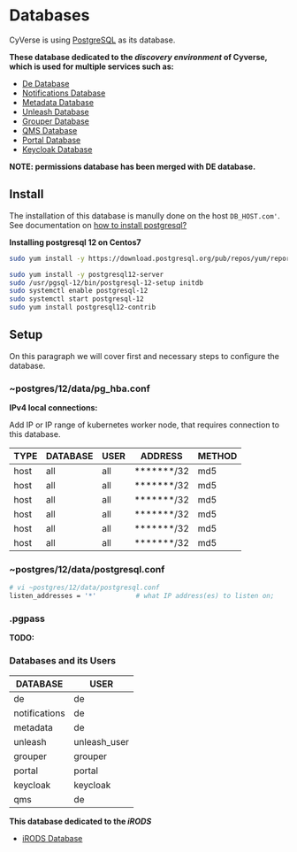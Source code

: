 # Databases

CyVerse is using [PostgreSQL](https://www.postgresql.org/) as its database.

**These database dedicated to the *discovery environment* of Cyverse, which is used for multiple services such as:**

* [De Database](de-db.md)
* [Notifications Database](notifications-db.md)
* [Metadata Database](metadata-db.md)
* [Unleash Database](unleash-db.md)
* [Grouper Database](grouper-db.md)
* [QMS Database](qms-db.md)
* [Portal Database](portal-db.md)
* [Keycloak Database](keycloak-db.md)

**NOTE: permissions database has been merged with DE database.**

## Install
The installation of this database is manully done on the host `DB_HOST.com'`.
See documentation on [how to install postgresql?](https://www.postgresguide.com/setup/install/)

**Installing postgresql 12 on Centos7**

```bash
sudo yum install -y https://download.postgresql.org/pub/repos/yum/reporpms/EL-7-x86_64/pgdg-redhat-repo-latest.noarch.rpm

sudo yum install -y postgresql12-server
sudo /usr/pgsql-12/bin/postgresql-12-setup initdb
sudo systemctl enable postgresql-12
sudo systemctl start postgresql-12
sudo yum install postgresql12-contrib
```

## Setup
On this paragraph  we will cover first and necessary steps to configure the database.

### ~postgres/12/data/pg_hba.conf

**IPv4 local connections:**

Add IP or IP range of kubernetes worker node, that requires connection to this database.

| TYPE | DATABASE | USER | ADDRESS | METHOD |
|------|----------|------|---------|--------|
|host  |all       | all  | *******/32 |md5   |
|host  |all       | all  | *******/32 |md5   |
|host  |all       | all  | *******/32 |md5   |
|host  |all       | all  | *******/32 |md5   |
|host  |all       | all  | *******/32 |md5   |
|host  |all       | all  | *******/32 |md5   |

### ~postgres/12/data/postgresql.conf

```bash
# vi ~postgres/12/data/postgresql.conf
listen_addresses = '*'          # what IP address(es) to listen on;
```

### .pgpass

**TODO:**

### Databases and its Users

| DATABASE | USER |
|------|----------|
|  de  |    de    |
|  notifications  |    de    |
|  metadata |  de    |
|  unleash  | unleash_user    |
|  grouper |  grouper    |
|  portal  |  portal    |
|  keycloak |    keycloak |
|  qms |    de |

**This database dedicated to the *iRODS***

* [iRODS Database](irods-db.md)
